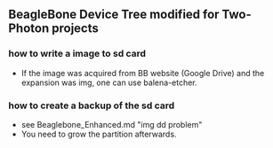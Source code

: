 ## BeagleBone Device Tree modified for Two-Photon projects

### how to write a image to sd card

- If the image was acquired from BB website (Google Drive) and the expansion was img, one can use balena-etcher.

### how to create a backup of the sd card

- see Beaglebone_Enhanced.md "img dd problem"
- You need to grow the partition afterwards.
